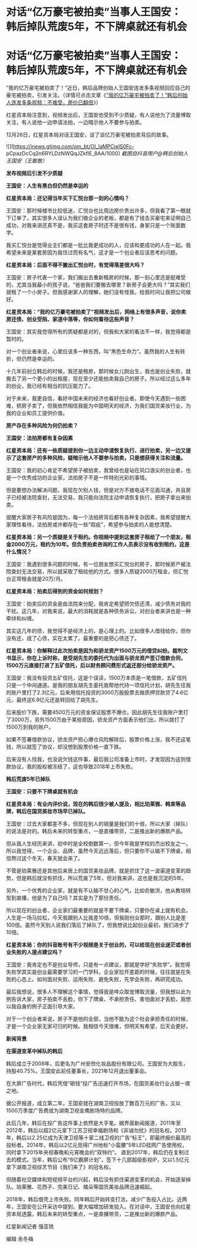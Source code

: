 # 对话“亿万豪宅被拍卖”当事人王国安：韩后掉队荒废5年，不下牌桌就还有机会

# 对话“亿万豪宅被拍卖”当事人王国安：韩后掉队荒废5年，不下牌桌就还有机会

“我的亿万豪宅被拍卖了！”近日，韩后品牌创始人王国安连发多条视频回应自己的豪宅被拍卖，引发关注。（详情可点击文章《[“我的亿万豪宅被拍卖了！”韩后创始人连发多条视频：不难受，房价已翻倍](https://news.qq.com/rain/a/20231226A05VR900)》）

红星资本局注意到，视频发出后，王国安也受到不少质疑，有人说他为了流量博取关注，有人说他一边申请法拍，一边暗示他人不要参与拍卖。

12月26日，红星资本局对话王国安，谈了谈亿万豪宅被拍卖背后的故事。

![](https://inews.gtimg.com/om_bt/OI_laMPCielS0Fc-
pCpazDcCq2n6RYLDzNWQqJZkflE_8AA/1000) _截图自抖音用户@韩后创始人王国安（王敢敢）_

**发布视频后引发不少质疑**

**王国安：人生有黑白但仍然是幸运的**

**红星资本局：还记得当年买下汇悦台那一刻的心情吗？**

王国安：那时候楼市比较低迷，汇悦台也比周边房价贵出许多，但我看了第一眼就下订单了。其实很多人误认为我们做企业的老板，都是有了钱去买豪宅来证明自己成功，对我来讲还真不是，我买这套房子时还不是很有钱，身家只是一个账面数字。

我买汇悦台是觉得业主们都是一批比我更成功的人，应该和更成功的人在一起。我希望未来是某套房因为我住过而有名气，这才是一个创业者应该思考的问题。

**红星资本局：后面不得不搬出汇悦台时，有觉得落差很大吗？**

王国安：房子代表一个家，我们搬出去重新租房的时候，那一刻心里还是挺难受的，尤其当我最小的孩子说，“爸爸我们要搬去哪里？新房子会更大吗？”其实我们就租了一个小房子。但我感谢家人的理解，她们没有怪我，给我时间让我把公司做好。

**红星资本局：“我的亿万豪宅被拍卖了”视频发出后，网络上有很多声音，说你卖房还债、创业受阻、家道中落等，你如何看待这些声音？**

王国安：其实我觉得所有的质疑都是对的，但我和大家的看法不一样，我觉得都是暂时的。

对一个创业者来说，心里应该多一种东西，叫“黑色生命力”。虽然我的人生有转折，但仍然是幸运的。

十几年前创立韩后的时候，我还是租房，那时候女儿刚出生，我也是创业失败，就搬去了另一个更小的出租屋，现在至少还能拍卖我自己的房子。所以经过这么多年的创业，我已经有相当的抗压能力了。

对于未来，我更自信，看好中国未来的经济也看好创业者。即使今天遇到一些困难，把房子卖了，但我依然相信我能为中国明天的经济，为我们国货美妆行业，为我的企业和员工提供价值。

**房产存在多种风险为何仍拍卖？**

**王国安：法拍房都有复杂因素**

**红星资本局：还有一些质疑提到你一边主动申请恢复执行、进行拍卖，另一边又提示了这套房产的多种风险，疑暗示他人不要参与拍卖，只是想获得关注和流量。**

王国安：我的初心肯定不希望房子被拍卖，我曾经也是站在风口浪尖的创业者，也是一个优秀成功的企业家，法拍房子不是一件特别光彩的事情。

但是要想办法解决问题，我现在欠别人钱，但是对方不接电话不见面沟通，并且房子已经被法院查封，无法交易，我只能向法院主动申请恢复执行，把房子拿出来拍卖。

提醒大家房子有风险是因为，每一个法拍房背后都有各种复杂因素，我希望提醒大家理性看待，法拍房或许都存在一些“瑕疵”，希望参与拍卖的人能想清楚。

**红星资本局：另一个质疑是关于租约。你视频中提到这套房子租给了一个朋友，租金2000万元，租约为10年。但负责拍卖咨询的工作人员表示没有收到租约，这是什么情况？**

王国安：我遇到很多问题的时候，有一位朋友想买汇悦台的房子，那时候房产被法院查封无法交易，所以就采取了租给他的方式。很多人质疑2000万租金，但汇悦台正常租金就是20万/月。

**红星资本局：拍卖后得到的资金如何规划？**

王国安：拍卖后的资金是由法院来分配，我肯定希望把欠债还清，减少债务对我的干扰。这几年，对我来说，最大的消耗就是各种债务诉讼，对创业者来讲也是一种牵绊和纠缠。

其实这几年的债，我觉得不是经济上的，是心理上的。比如很多人借钱给你，但你没有还，成了心债，实在太累了。最重要的是把心债还了。

**红星资本局：你解释过此次拍卖是因为和骄龙资产1500万元的借贷纠纷。裁判文书显示，你在上诉时称，是受胡先生的委托代为出面与骄龙资产签订借款合同，1500万元直接打进了五矿信托，后以财务顾问费形式返还部分给骄龙资产。**

王国安：我没有投资五矿信托，这是个误读，1500万本质是一笔借款，五矿信托只是一个中间通道。是我的朋友胡先生委托我帮他代持一项信托计划，胡先生往我的账户里打了2.3亿元，后来用信托投资的3000万股股票去做质押贷款贷了4.6亿元，最终这6.9亿元还是转回给了胡先生。

后来股价下跌，需要4500万元的资金保证股票不爆仓。因此胡先生往我账户里打了3000万，另外1500万由于某些原因，骄龙资产方面表示他们出，所以就打了1500万到我的账户。

如果不签署借款协议，骄龙资产担心爆仓风险解除后，股票价格上涨，我不还这笔钱，所以就签了协议，却没想到股票价格一直下跌。

后来没有人找我，也没说欠钱这件事，最后我公司准备上市时，才发现因为这则借款协议，我的股权被冻结了，这也导致2018年上市失败。

**韩后荒废5年已掉队**

**王国安：只要不下牌桌就有机会**

**红星资本局：有业内评价说，现在的韩后很少被人提及，相比珀莱雅、韩束等品牌，韩后在国货美妆市场早已掉队。**

王国安：过去大家都差不多，但现在别人的销量是我们的十倍，所以大家（掉队）的说法是对的。韩后未来的转型重点，一是直播带货，二是推出新的爆款产品。

但从我人生经历来讲，初中时是全校倒数第一，但今年我是学校的杰出校友之一。所以我觉得，一个企业、品牌，虽然今天远远落后，但只要你不认输不下牌桌，相信熬过这个冬天，春天就会来了。

不管是珀莱雅还是其他后来居上的国货美妆品牌，就是抓住了这一波渠道变革的趋势，但是韩后就没有抓住，所以荒废了5年，但对我来讲，这也是我沉淀的5年。

另外，一个优秀的企业家，就是有不认输不甘心的心气，比如俞敏洪，他从教培转型到直播，他是为了自己吗？其实是为了那份责任。

所以现在的创业者、企业家们最重要的就是不要下牌桌，只要你在桌上就有机会。人生是一场马拉松，今天我跟别人比我差10倍，但我刚创业那时，跟别人比是差100倍。虽然今天别人说我们落后了掉队了，但我想说比起创业最初，我们进步了10倍。

**红星资本局：你的抖音账号有不少视频是关于创业的，可以给现在创业迷茫或者创业失败的人提点建议吗？**

王国安：我肯定也不是创业导师，只是有一点建议，那就是学好“失败学”。我觉得失败学其实是创业最需要学习的一门学科，企业家拉开差距的时候，往往就是在失败的心态上。如何面对失败、运用失败、避免失败，先学会失败，再研究成功。

最后我想说，很多人不理解这个事情，觉得我是哗众取宠博取流量，但我想以此为例告诉大家，房子拍卖不丢脸，你下了牌桌、不承担责任、害怕面对才丢脸，我想以我自身的例子正面引导大家。

对于一个创业者来说，房子不是他的全部，当他不能为这个社会承担责任的时候，才是一个企业家无家可归的时候。我相信今天很难，但明天有希望，后天会更好。

**新闻背景**

**在渠道变革中掉队的韩后**

韩后成立于2008年，后更名为广州安欣化妆品股份有限公司。王国安为大股东，持股40.75%。王国安此前任董事长，2021年12月退出董事会。

在大屏广告时代，韩后凭借“砸钱”投广告迅速打开市场，在国货美妆行业占据一席之地。

据公开报道，成立第二年，王国安就在湖南卫视投放了数百万元的广告，又以1500万季度广告费成为湖南卫视金鹰剧场特约品牌。

此后几年，韩后在投广告这件事上依然是大手笔。据界面新闻报道，2011年至2012年，韩后以超2亿元拿下江苏卫视幸福剧场和《非诚勿扰》的冠名权。2013年，韩后以2.25亿成为天津卫视等十家二线卫视的广告“标王”，即最终报价最高的投标者。2014年，韩后以2亿元竞得广州地标“小蛮腰”5年LED挂网广告使用权，同时拿下2015年央视春晚和元宵晚会的“双特约”。
直到2017年，韩后仍在复制过去的模式。当年，韩后公布“6亿霸屏计划”，签下十几部超级影视IP，又以1.5亿元拿下湖南卫视综艺节目《我们来了》的冠名权。

但随着社交媒体和短视频平台的兴起，韩后没有抓住渠道变革的机会，开始逐渐掉队。珀莱雅、花西子、完美日记、橘朵等国货美妆品牌迅速崛起。

2018年，韩后借壳上市失败。同年韩后开始转变打法，减少广告投入占比。近两年，王国安在公开采访中提到，要大幅增加研发投入。在对话中，王国安也向红星资本局透露，韩后未来的转型重点，一是直播带货，二是推出新的爆款产品。

红星新闻记者 强亚铣

编辑 余冬梅

